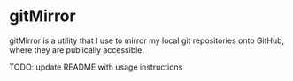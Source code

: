 # gitMirror

gitMirror is a utility that I use to mirror my local git repositories onto GitHub, where they are publically accessible. 

TODO: update README with usage instructions

